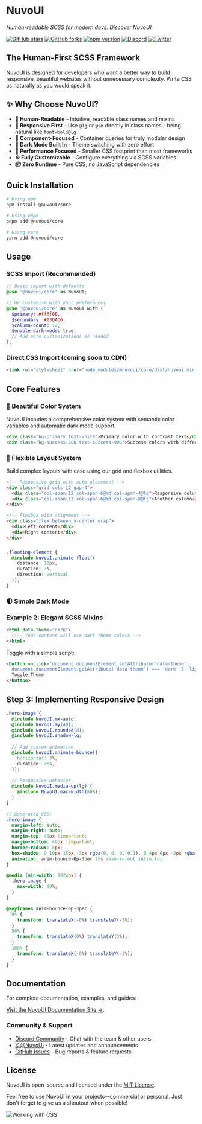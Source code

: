 # NuvoUI

_Human-readable SCSS for modern devs. Discover NuvoUI_

[![GitHub stars](https://img.shields.io/github/stars/NuvoUI/core?style=flat-square&color=FFB000)](https://github.com/NuvoUI/core)
[![GitHub forks](https://img.shields.io/github/forks/NuvoUI/core?style=flat-square&color=FFB000)](https://github.com/NuvoUI/core)
[![npm version](https://img.shields.io/npm/v/@nuvoui/core?style=flat-square&color=FF6F00)](https://www.npmjs.com/package/@nuvoui/core)
[![Discord](https://img.shields.io/discord/1307989034638905345?style=flat-square&label=Discord&color=5865F2)](https://discord.gg/dhxxKTK5Zx)
[![Twitter](https://img.shields.io/badge/Twitter-@NuvoUI-1DA1F2?style=flat-square)](https://x.com/NuvoUI)

## The Human-First SCSS Framework

NuvoUI is designed for developers who want a better way to build responsive, beautiful websites without unnecessary complexity. Write CSS as naturally as you would speak it.

## ✨ Why Choose NuvoUI?

- **💬 Human-Readable** - Intuitive, readable class names and mixins
- **📱 Responsive First** - Use `@lg` or `@sm` directly in class names - being natural like `font-bold@lg`
- **🧩 Component-Focused** - Container queries for truly modular design
- **🌙 Dark Mode Built In** - Theme switching with zero effort
- **🚀 Performance Focused** - Smaller CSS footprint than most frameworks
- **⚙️ Fully Customizable** - Configure everything via SCSS variables
- **📦 Zero Runtime** - Pure CSS, no JavaScript dependencies

## Quick Installation

```bash
# Using npm
npm install @nuvoui/core

# Using pnpm
pnpm add @nuvoui/core

# Using yarn
yarn add @nuvoui/core
```

## Usage

### SCSS Import (Recommended)

```scss
// Basic import with defaults
@use '@nuvoui/core' as NuvoUI;

// Or customize with your preferences
@use '@nuvoui/core' as NuvoUI with (
  $primary: #ff6f00,
  $secondary: #03DAC6,
  $column-count: 12,
  $enable-dark-mode: true,
  // Add more customizations as needed
);
```
### Direct CSS Import (coming soon to CDN)

```html
<link rel="stylesheet" href="node_modules/@nuvoui/core/dist/nuvoui.min.css">
```

## Core Features

### 🎨 Beautiful Color System

NuvoUI includes a comprehensive color system with semantic color variables and automatic dark mode support.

```html
<div class="bg-primary text-white">Primary color with contrast text</div>
<div class="bg-success-200 text-success-900">Success colors with different shades</div>
```

### 📐 Flexible Layout System

Build complex layouts with ease using our grid and flexbox utilities.


```html
<!-- Responsive grid with auto placement -->
<div class="grid cols-12 gap-4">
  <div class="col-span-12 col-span-6@md col-span-4@lg">Responsive column</div>
  <div class="col-span-12 col-span-6@md col-span-8@lg">Another column</div>
</div>

<!-- Flexbox with alignment -->
<div class="flex between y-center wrap">
  <div>Left content</div>
  <div>Right content</div>
</div>
```

### 
```scss
.floating-element {
  @include NuvoUI.animate-float((
    distance: 10px,
    duration: 3s,
    direction: vertical
  ));
}
```

### 🌓 Simple Dark Mode


### Example 2: Elegant SCSS Mixins

```html
<html data-theme="dark">
  <!-- Your content will use dark theme colors -->
</html>
```

Toggle with a simple script:

```html
<button onclick="document.documentElement.setAttribute('data-theme', 
  document.documentElement.getAttribute('data-theme') === 'dark' ? 'light' : 'dark')">
  Toggle Theme
</button>
```

## Step 3: Implementing Responsive Design

```scss
.hero-image {
  @include NuvoUI.mx-auto;
  @include NuvoUI.my(40);
  @include NuvoUI.rounded(8);
  @include NuvoUI.shadow-lg;
  
  // Add custom animation
  @include NuvoUI.animate-bounce((
    horizontal: 3%,
    duration: 25s,
  ));
  
  // Responsive behavior
  @include NuvoUI.media-up(lg) {
    @include NuvoUI.max-width(80%);
  }
}

// Generated CSS:
.hero-image {
  margin-left: auto;
  margin-right: auto;
  margin-top: 40px !important;
  margin-bottom: 40px !important;
  border-radius: 8px;
  box-shadow: 0 10px 15px -3px rgba(0, 0, 0, 0.1), 0 4px 6px -2px rgba(0, 0, 0, 0.05);
  animation: anim-bounce-0p-3per 25s ease-in-out infinite;
}

@media (min-width: 1024px) {
  .hero-image {
    max-width: 80%;
  }
}

@keyframes anim-bounce-0p-3per {
  0% {
    transform: translateX(-0%) translateY(-3%);
  }
  50% {
    transform: translateX(0%) translateY(3%);
  }
  100% {
    transform: translateX(-0%) translateY(-3%);
  }
}
```


## Documentation

For complete documentation, examples, and guides:

[Visit the NuvoUI Documentation Site →](https://nuvoui.io/).


### Community & Support

- [Discord Community](https://discord.gg/nWGsbQKE) - Chat with the team & other users
- [X @NuvoUI](https://x.com/NuvoUi) - Latest updates and announcements
- [GitHub Issues](https://github.com/NuvoUI/core/issues) - Bug reports & feature requests


## License

NuvoUI is open-source and licensed under the [MIT License](https://github.com/NuvoUI/core/blob/main/LICENSE).

Feel free to use NuvoUI in your projects—commercial or personal. Just don't forget to give us a shoutout when possible!

![Working with CSS](https://media2.giphy.com/media/v1.Y2lkPTc5MGI3NjExYjV3ZDhyeWp0bno2aTBjMzd5bTltazg0Y29mM2czeDl1aHNxam8xbSZlcD12MV9pbnRlcm5hbF9naWZfYnlfaWQmY3Q9Zw/yYSSBtDgbbRzq/giphy.webp)
